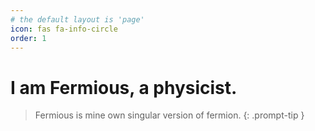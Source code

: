```yaml
---
# the default layout is 'page'
icon: fas fa-info-circle
order: 1
---
```


# I am Fermious, a physicist.
> Fermious is mine own singular version of fermion.
{: .prompt-tip }